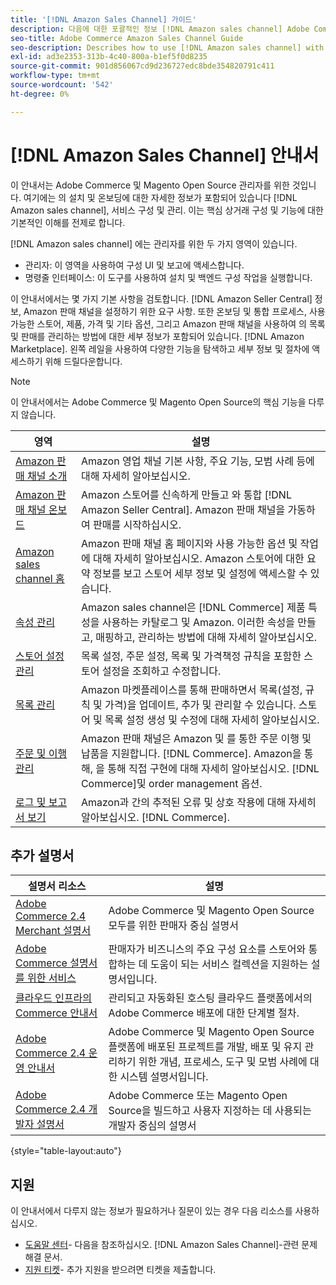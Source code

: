 ```yaml
---
title: '[!DNL Amazon Sales Channel] 가이드'
description: 다음에 대한 포괄적인 정보 [!DNL Amazon sales channel] Adobe Commerce 및 Magento Open Source 관리자(설치 및 온보딩 포함)
seo-title: Adobe Commerce Amazon Sales Channel Guide
seo-description: Describes how to use [!DNL Amazon sales channel] with Adobe Commerce or Magento Open Source.
exl-id: ad3e2353-313b-4c40-800a-b1ef5f0d8235
source-git-commit: 901d856067cd9d236727edc8bde354820791c411
workflow-type: tm+mt
source-wordcount: '542'
ht-degree: 0%

---
```


# [!DNL Amazon Sales Channel] 안내서

이 안내서는 Adobe Commerce 및 Magento Open Source 관리자를 위한 것입니다. 여기에는 의 설치 및 온보딩에 대한 자세한 정보가 포함되어 있습니다 [!DNL Amazon sales channel], 서비스 구성 및 관리. 이는 핵심 상거래 구성 및 기능에 대한 기본적인 이해를 전제로 합니다.

[!DNL Amazon sales channel] 에는 관리자를 위한 두 가지 영역이 있습니다.

* 관리자: 이 영역을 사용하여 구성 UI 및 보고에 액세스합니다.
* 명령줄 인터페이스: 이 도구를 사용하여 설치 및 백엔드 구성 작업을 실행합니다.

이 안내서에서는 몇 가지 기본 사항을 검토합니다. [!DNL Amazon Seller Central] 정보, Amazon 판매 채널을 설정하기 위한 요구 사항. 또한 온보딩 및 통합 프로세스, 사용 가능한 스토어, 제품, 가격 및 기타 옵션, 그리고 Amazon 판매 채널을 사용하여 의 목록 및 판매를 관리하는 방법에 대한 세부 정보가 포함되어 있습니다. [!DNL Amazon Marketplace]. 왼쪽 레일을 사용하여 다양한 기능을 탐색하고 세부 정보 및 절차에 액세스하기 위해 드릴다운합니다.

>[!NOTE]
>
>이 안내서에서는 Adobe Commerce 및 Magento Open Source의 핵심 기능을 다루지 않습니다.

| 영역 | 설명 |
|----|----|
| [Amazon 판매 채널 소개](./overview.md) | Amazon 영업 채널 기본 사항, 주요 기능, 모범 사례 등에 대해 자세히 알아보십시오. |
| [Amazon 판매 채널 온보드](./amazon-onboarding-home.md) | Amazon 스토어를 신속하게 만들고 와 통합 [!DNL Amazon Seller Central]. Amazon 판매 채널을 가동하여 판매를 시작하십시오. |
| [Amazon sales channel 홈](./amazon-sales-channel-home.md) | Amazon 판매 채널 홈 페이지와 사용 가능한 옵션 및 작업에 대해 자세히 알아보십시오. Amazon 스토어에 대한 요약 정보를 보고 스토어 세부 정보 및 설정에 액세스할 수 있습니다. |
| [속성 관리](./attributes-view.md) | Amazon sales channel은 [!DNL Commerce] 제품 특성을 사용하는 카탈로그 및 Amazon. 이러한 속성을 만들고, 매핑하고, 관리하는 방법에 대해 자세히 알아보십시오. |
| [스토어 설정 관리](./ob-store-review.md) | 목록 설정, 주문 설정, 목록 및 가격책정 규칙을 포함한 스토어 설정을 조회하고 수정합니다. |
| [목록 관리](./managing-product-listings.md) | Amazon 마켓플레이스를 통해 판매하면서 목록(설정, 규칙 및 가격)을 업데이트, 추가 및 관리할 수 있습니다. 스토어 및 목록 설정 생성 및 수정에 대해 자세히 알아보십시오. |
| [주문 및 이행 관리](./managing-orders.md) | Amazon 판매 채널은 Amazon 및 를 통한 주문 이행 및 납품을 지원합니다. [!DNL Commerce]. Amazon을 통해, 을 통해 직접 구현에 대해 자세히 알아보십시오. [!DNL Commerce]및 order management 옵션. |
| [로그 및 보고서 보기](./amazon-logs-reports.md) | Amazon과 간의 추적된 오류 및 상호 작용에 대해 자세히 알아보십시오. [!DNL Commerce]. |

## 추가 설명서

| 설명서 리소스 | 설명 |
|----------------------- | ----------- |
| [Adobe Commerce 2.4 Merchant 설명서](https://experienceleague.adobe.com/docs/commerce-admin/user-guides/home.html) | Adobe Commerce 및 Magento Open Source 모두를 위한 판매자 중심 설명서 |
| [Adobe Commerce 설명서를 위한 서비스](https://experienceleague.adobe.com/docs/commerce-merchant-services/user-guides/home.html) | 판매자가 비즈니스의 주요 구성 요소를 스토어와 통합하는 데 도움이 되는 서비스 컬렉션을 지원하는 설명서입니다. |
| [클라우드 인프라의 Commerce 안내서](https://experienceleague.adobe.com/docs/commerce-cloud-service/user-guide/overview.html) | 관리되고 자동화된 호스팅 클라우드 플랫폼에서의 Adobe Commerce 배포에 대한 단계별 절차. |
| [Adobe Commerce 2.4 운영 안내서](https://experienceleague.adobe.com/docs/commerce-operations/operational-guides/home.html) | Adobe Commerce 및 Magento Open Source 플랫폼에 배포된 프로젝트를 개발, 배포 및 유지 관리하기 위한 개념, 프로세스, 도구 및 모범 사례에 대한 시스템 설명서입니다. |
| [Adobe Commerce 2.4 개발자 설명서](https://developer.adobe.com/commerce/docs) | Adobe Commerce 또는 Magento Open Source을 빌드하고 사용자 지정하는 데 사용되는 개발자 중심의 설명서 |

{style="table-layout:auto"}

## 지원

이 안내서에서 다루지 않는 정보가 필요하거나 질문이 있는 경우 다음 리소스를 사용하십시오.

* [도움말 센터](https://support.magento.com/hc/en-us)- 다음을 참조하십시오. [!DNL Amazon Sales Channel]-관련 문제 해결 문서.
* [지원 티켓](https://support.magento.com/hc/en-us/articles/360000913794#submit-ticket)- 추가 지원을 받으려면 티켓을 제출합니다.
